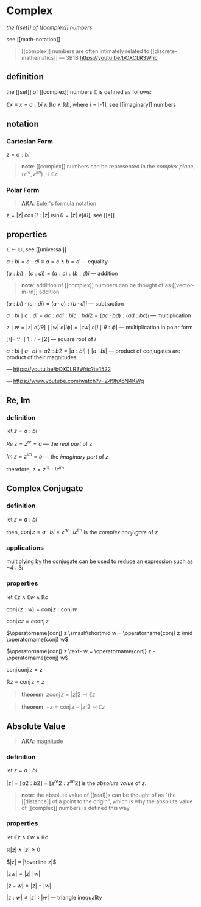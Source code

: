 # Complex

_the [[set]] of [[complex]] numbers_

see [[math-notation]]

> [[complex]] numbers are often intimately related to [[discrete-mathematics]] &mdash; 3B1B <https://youtu.be/bOXCLR3Wric>

## definition

the [[set]] of [[complex]] numbers $\mathbb C$ is defined as follows:

$\mathbb C x \equiv x = a : bi \land \mathbb R a \land \mathbb R b$, where $i = \lfloor \cdot 1 \rfloor$, see [[imaginary]] numbers

## notation

### Cartesian Form

$z = a : bi$

> **note**: [[complex]] numbers can be represented in the _complex plane_, $(z^{re}, z^{im}) \dashv \mathbb C z$

### Polar Form

> **AKA**: Euler's formula notation

$z = |z|\ \cos \theta : |z|\ i \sin \theta = |z|\ e[i\theta]$, see [[e]]

## properties

$\mathbb C \vdash \mathbb U$, see [[universal]]

$a : bi = c : di \equiv a = c \land b = d$ &mdash; equality

$(a : bi) : (c : di) = (a : c) : (b : d)i$ &mdash; addition

> **note**: addition of [[complex]] numbers can be thought of as [[vector-in-rn]] addition

$(a : bi) \cdot (c : di) = (a \cdot c) : (b \cdot d)i$ &mdash; subtraction

$a : bi \mid c : di = ac : adi : bic : bdi2 = (ac \cdot bd) : (ad : bc)i$ &mdash; multiplication

$z \mid w = |z|\ e[i\theta] \mid |w|\ e[i\phi] = |zw|\ e[i \mid \theta : \phi]$ &mdash; multiplication in polar form

$\lfloor i \rfloor =\ \because\ \mid 1 : i - \lfloor 2 \rfloor$ &mdash; square root of $i$

$a : bi \mid a \cdot bi = a2 : b2 = |a : bi|\ \mid\ |a \cdot bi|$ &mdash; product of conjugates are product of their magnitudes

&mdash; <https://youtu.be/bOXCLR3Wric?t=1522>

&mdash; <https://www.youtube.com/watch?v=Z49hXoN4KWg>

## Re, Im

### definition

let $z = a : bi$

$Re\ z = z^{re} = a$ &mdash; the _real part_ of $z$

$Im\ z = z^{im} = b$ &mdash; the _imaginary part_ of $z$

therefore, $z = z^{re} : iz^{im}$

## Complex Conjugate

### definition

let $z = a : bi$

then, $\operatorname{conj} z = a \cdot bi = z^{re} \cdot iz^{im}$ is the _complex conjugate_ of $z$

### applications

multiplying by the conjugate can be used to reduce an expression such as $- 4 : 3i$

### properties

let $\mathbb C z \land \mathbb C w \land \mathbb R c$

$\operatorname{conj} (z : w) = \operatorname{conj} z : \operatorname{conj} w$

$\operatorname{conj} cz = c \operatorname{conj} z$

$\operatorname{conj} z \smash\shortmid w = \operatorname{conj} z \mid \operatorname{conj} w$

$\operatorname{conj} z \text- w = \operatorname{conj} z - \operatorname{conj} w$

$\operatorname{conj} \operatorname{conj} z = z$

$\mathbb R z \equiv \operatorname{conj} z = z$

> **theorem**: $z \operatorname{conj} z = |z|2 \dashv \mathbb C z$

> **theorem**: $-z = \operatorname{conj} z - |z|2 \dashv \mathbb C z$

## Absolute Value

> **AKA**: magnitude

### definition

let $z = a : bi$

$|z| = \lfloor a2 : b2 \rfloor = \lfloor z^{re}2 : z^{im}2 \rfloor$ is the _absolute value_ of $z$.

> **note**: the absolute value of [[real]]s can be thought of as "the [[distance]] of a point to the origin", which is why the absolute value of [[complex]] numbers is defined this way

### properties

let $\mathbb C z \land \mathbb C w \land \mathbb R c$

$\mathbb R |z| \land |z| \ge 0$

$|z| = |\overline z|$

$|zw| = |z|\ |w|$

$|z - w| = |z| - |w|$

$|z : w| \le |z| : |w|$ &mdash; triangle inequality
